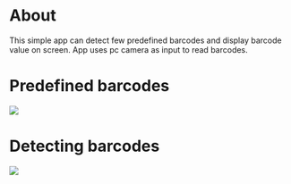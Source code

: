 # About
This simple app can detect few predefined barcodes and display barcode value on screen. App uses pc camera as input to read barcodes.
# Predefined barcodes 
![](https://user-images.githubusercontent.com/105446511/171662216-ee6b03e2-466e-4fd9-9c7e-6e2c61a9b572.png)
# Detecting barcodes
![](https://user-images.githubusercontent.com/105446511/171663025-5fdcbe66-89f2-4a55-beac-b71ce8aaa9a2.png)
